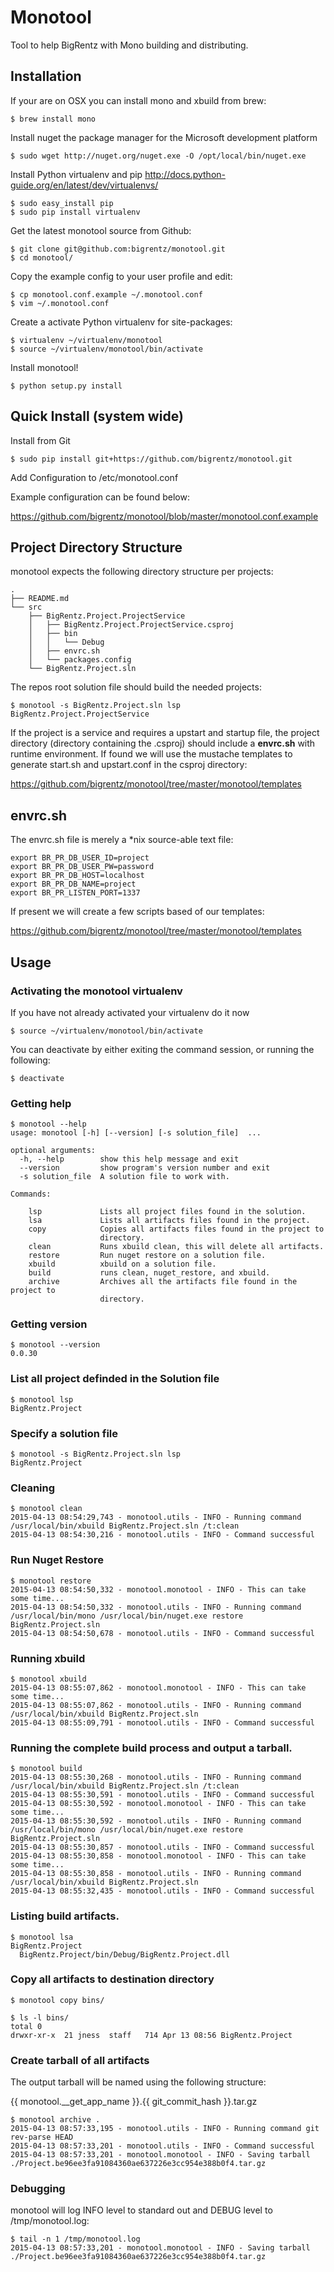 # Monotool

Tool to help BigRentz with Mono building and distributing.

## Installation

If your are on OSX you can install mono and 
xbuild from brew:

```
$ brew install mono
```

Install nuget the package manager for the
Microsoft development platform

```
$ sudo wget http://nuget.org/nuget.exe -O /opt/local/bin/nuget.exe
```

Install Python virtualenv and pip 
http://docs.python-guide.org/en/latest/dev/virtualenvs/

```
$ sudo easy_install pip
$ sudo pip install virtualenv
```

Get the latest monotool source from Github:

```
$ git clone git@github.com:bigrentz/monotool.git
$ cd monotool/
```

Copy the example config to your user profile and edit:

```
$ cp monotool.conf.example ~/.monotool.conf
$ vim ~/.monotool.conf
```

Create a activate Python virtualenv for site-packages:

```
$ virtualenv ~/virtualenv/monotool
$ source ~/virtualenv/monotool/bin/activate
```

Install monotool!

```
$ python setup.py install
```

## Quick Install (system wide)

Install from Git

```
$ sudo pip install git+https://github.com/bigrentz/monotool.git
```

Add Configuration to /etc/monotool.conf

Example configuration can be found below:
  
  https://github.com/bigrentz/monotool/blob/master/monotool.conf.example

## Project Directory Structure

monotool expects the following directory structure per projects:

```
.
├── README.md
└── src
    ├── BigRentz.Project.ProjectService
    │   ├── BigRentz.Project.ProjectService.csproj
    │   ├── bin
    │   │   └── Debug
    │   ├── envrc.sh
    │   └── packages.config
    └── BigRentz.Project.sln
```

The repos root solution file should build the needed projects:

```
$ monotool -s BigRentz.Project.sln lsp
BigRentz.Project.ProjectService
```

If the project is a service and requires a upstart and startup file,
the project directory (directory containing the .csproj) should
include a **envrc.sh** with runtime environment. If found we will
use the mustache templates to generate start.sh and upstart.conf
in the csproj directory:

   https://github.com/bigrentz/monotool/tree/master/monotool/templates

## envrc.sh

The envrc.sh file is merely a *nix source-able text file:

```
export BR_PR_DB_USER_ID=project
export BR_PR_DB_USER_PW=password
export BR_PR_DB_HOST=localhost
export BR_PR_DB_NAME=project
export BR_PR_LISTEN_PORT=1337
```

If present we will create a few scripts based of our templates:

   https://github.com/bigrentz/monotool/tree/master/monotool/templates

## Usage

### Activating the monotool virtualenv

If you have not already activated your virtualenv do it now

```
$ source ~/virtualenv/monotool/bin/activate
```

You can deactivate by either exiting the command session, 
or running the following:

```
$ deactivate
```

### Getting help

```
$ monotool --help
usage: monotool [-h] [--version] [-s solution_file]  ...

optional arguments:
  -h, --help        show this help message and exit
  --version         show program's version number and exit
  -s solution_file  A solution file to work with.

Commands:

    lsp             Lists all project files found in the solution.
    lsa             Lists all artifacts files found in the project.
    copy            Copies all artifacts files found in the project to
                    directory.
    clean           Runs xbuild clean, this will delete all artifacts.
    restore         Run nuget restore on a solution file.
    xbuild          xbuild on a solution file.
    build           runs clean, nuget_restore, and xbuild.
    archive         Archives all the artifacts file found in the project to
                    directory.
```

### Getting version

```
$ monotool --version
0.0.30
```

### List all project definded in the Solution file

```
$ monotool lsp
BigRentz.Project
```

### Specify a solution file

```
$ monotool -s BigRentz.Project.sln lsp
BigRentz.Project
```

### Cleaning

```
$ monotool clean
2015-04-13 08:54:29,743 - monotool.utils - INFO - Running command /usr/local/bin/xbuild BigRentz.Project.sln /t:clean
2015-04-13 08:54:30,216 - monotool.utils - INFO - Command successful
```

### Run Nuget Restore

```
$ monotool restore
2015-04-13 08:54:50,332 - monotool.monotool - INFO - This can take some time...
2015-04-13 08:54:50,332 - monotool.utils - INFO - Running command /usr/local/bin/mono /usr/local/bin/nuget.exe restore BigRentz.Project.sln
2015-04-13 08:54:50,678 - monotool.utils - INFO - Command successful
```

### Running xbuild

```
$ monotool xbuild
2015-04-13 08:55:07,862 - monotool.monotool - INFO - This can take some time...
2015-04-13 08:55:07,862 - monotool.utils - INFO - Running command /usr/local/bin/xbuild BigRentz.Project.sln
2015-04-13 08:55:09,791 - monotool.utils - INFO - Command successful
```

### Running the complete build process and output a tarball.

```
$ monotool build
2015-04-13 08:55:30,268 - monotool.utils - INFO - Running command /usr/local/bin/xbuild BigRentz.Project.sln /t:clean
2015-04-13 08:55:30,591 - monotool.utils - INFO - Command successful
2015-04-13 08:55:30,592 - monotool.monotool - INFO - This can take some time...
2015-04-13 08:55:30,592 - monotool.utils - INFO - Running command /usr/local/bin/mono /usr/local/bin/nuget.exe restore BigRentz.Project.sln
2015-04-13 08:55:30,857 - monotool.utils - INFO - Command successful
2015-04-13 08:55:30,858 - monotool.monotool - INFO - This can take some time...
2015-04-13 08:55:30,858 - monotool.utils - INFO - Running command /usr/local/bin/xbuild BigRentz.Project.sln
2015-04-13 08:55:32,435 - monotool.utils - INFO - Command successful
```

### Listing build artifacts.

```
$ monotool lsa
BigRentz.Project
  BigRentz.Project/bin/Debug/BigRentz.Project.dll
```

### Copy all artifacts to destination directory

```
$ monotool copy bins/

$ ls -l bins/
total 0
drwxr-xr-x  21 jness  staff   714 Apr 13 08:56 BigRentz.Project
```

### Create tarball of all artifacts 

The output tarball will be named using the following structure:

  {{ monotool.__get_app_name }}.{{ git_commit_hash }}.tar.gz

```
$ monotool archive .
2015-04-13 08:57:33,195 - monotool.utils - INFO - Running command git rev-parse HEAD
2015-04-13 08:57:33,201 - monotool.utils - INFO - Command successful
2015-04-13 08:57:33,201 - monotool.monotool - INFO - Saving tarball ./Project.be96ee3fa91084360ae637226e3cc954e388b0f4.tar.gz
```

### Debugging

monotool will log INFO level to standard out and DEBUG level to /tmp/monotool.log:

```
$ tail -n 1 /tmp/monotool.log
2015-04-13 08:57:33,201 - monotool.monotool - INFO - Saving tarball ./Project.be96ee3fa91084360ae637226e3cc954e388b0f4.tar.gz
```
